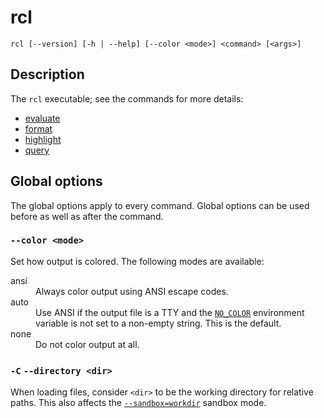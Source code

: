 # rcl

    rcl [--version] [-h | --help] [--color <mode>] <command> [<args>]

## Description

The `rcl` executable; see the commands for more details:

 * [evaluate](rcl_evaluate.md)
 * [format](rcl_format.md)
 * [highlight](rcl_highlight.md)
 * [query](rcl_query.md)

## Global options

The global options apply to every command. Global options can be used before as
well as after the command.

### `--color <mode>`

Set how output is colored. The following modes are available:

<dl>
  <dt>ansi</dt>
  <dd>Always color output using <abbr>ANSI</abbr> escape codes.</dd>
  <dt>auto</dt>
  <dd>Use <abbr>ANSI</abbr> if the output file is a <abbr>TTY</abbr> and the
  <a href="https://no-color.org/"><code>NO_COLOR</code></a> environment variable
  is not set to a non-empty string. This is the default.</dd>
  <dt>none</dt>
  <dd>Do not color output at all.</dd>
</dl>

### `-C` `--directory <dir>`

When loading files, consider `<dir>` to be the working directory for relative
paths. This also affects the [`--sandbox=workdir`](rcl_evaluate.md#-sandbox-mode)
sandbox mode.
